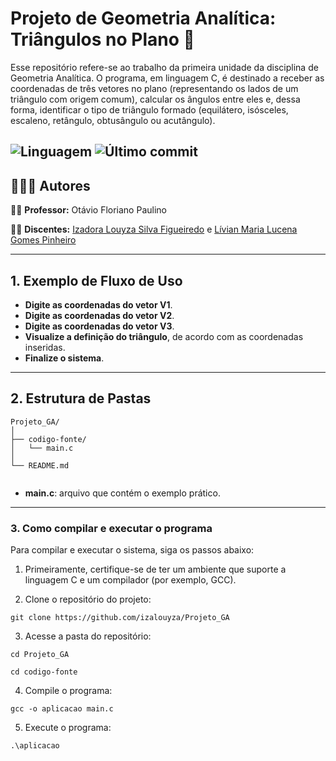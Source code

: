 # Projeto de Geometria Analítica: Triângulos no Plano 📐

Esse repositório refere-se ao trabalho da primeira unidade da disciplina de Geometria Analítica. O programa, em linguagem C, é destinado a receber as coordenadas de três vetores no plano (representando os lados de um triângulo com origem comum), calcular os ângulos entre eles e, dessa forma, identificar o tipo de triângulo formado (equilátero, isósceles, escaleno, retângulo, obtusângulo ou acutângulo).

![Linguagem](https://img.shields.io/badge/linguagem-C-blue)
![Último commit](https://img.shields.io/github/last-commit/izalouyza/Projeto_GA)
---

## 👨‍👧‍👧 Autores

👨‍🏫 **Professor:** Otávio Floriano Paulino

👩‍🎓 **Discentes:** [Izadora Louyza Silva Figueiredo](https://github.com/izalouyza) e [Lívian Maria Lucena Gomes Pinheiro](https://github.com/livianlucena)

---

## 1. Exemplo de Fluxo de Uso

- **Digite as coordenadas do vetor V1**.
- **Digite as coordenadas do vetor V2**.
- **Digite as coordenadas do vetor V3**.
- **Visualize a definição do triângulo**, de acordo com as coordenadas inseridas.
- **Finalize o sistema**.

---

## 2. Estrutura de Pastas

```
Projeto_GA/
│
├── codigo-fonte/
│   └── main.c
│
└── README.md                      
                
```
- **main.c**: arquivo que contém o exemplo prático.

---

### 3. Como compilar e executar o programa

Para compilar e executar o sistema, siga os passos abaixo:

1. Primeiramente, certifique-se de ter um ambiente que suporte a linguagem C e um compilador (por exemplo, GCC).
   
2. Clone o repositório do projeto:

```
git clone https://github.com/izalouyza/Projeto_GA
```

3. Acesse a pasta do repositório:
   
```
cd Projeto_GA
```
```
cd codigo-fonte
```

4. Compile o programa:

```
gcc -o aplicacao main.c
```


5. Execute o programa:
   
```
.\aplicacao
```


